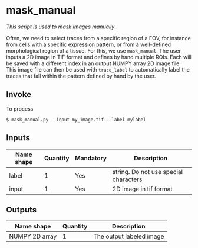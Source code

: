 # mask_manual
*This script is used to mask images manually*.

Often, we need to select traces from a specific region of a FOV, for instance from cells with a specific expression pattern, or from a well-defined morphological region of a tissue. For this, we use `mask_manual`. The user inputs a 2D image in TIF format and defines by hand multiple ROIs. Each will be saved with a different index in an output NUMPY array 2D image file. This image file can then be used with `trace_label` to automatically label the traces that fall within the pattern defined by hand by the user.



## Invoke
To process 
```shell
$ mask_manual.py --input my_image.tif --label mylabel
```



## Inputs

|Name shape|Quantity|Mandatory|Description|
|---|---|---|---|
|label|1|Yes|string. Do not use special characters|
|input|1|Yes|2D image in tif format|

## Outputs
|Name shape|Quantity|Description|
|---|---|---|
|NUMPY 2D array|1|The output labeled image|

